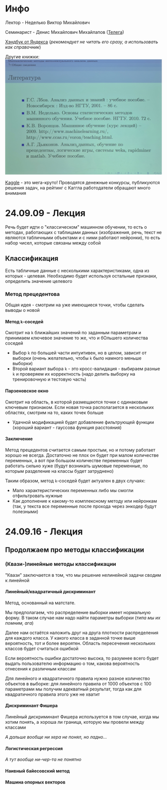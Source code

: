 # Инфо
Лектор - Неделько Виктор Михайлович

Семинарист - Денис Михайлович Михайлапов ([Телега](https://t.me/d_mihailapov))

[Хэндбук от Яндекса](https://education.yandex.ru/handbook/ml) (*рекомендует не читать его сразу, а использовать как справочник*)

Другие книжки:
![](./lec/24-09-09%20-%20books.JPG)

[Kaggle](kaggle.com) - это мега-круто! Проводятся денежные конкурсы, публикуются решения задач, на рейтинг с Каггла работодатели обращают много внимания

# 24.09.09 - Лекция
Речь будет идти о "классическом" машинном обучении, то есть о методах, работающих с таблицами данных (изображения, речь, текст не являются табличными объектами и с ними работают нейронки), то есть набор чисел, которые связаны между собой

## Классификация
Есть табличные данные с несколькими характеристиками, одна из которых - целевая. Необходимо будет используя остальные признаки, определить значение целевого

### Метод прецедентова
Общая идея - смотрим на уже имеющиеся точки, чтобы сделать выводы о новой

#### Метод `k`-соседей
Смотрит на `k` ближайших значений по заданным параметрам и принимаем ключевое значение то же, что и бОльшего количества соседей
- Выбор `k` по большей части интуитивен, но в целом, зависит от выборки (очень желательно, чтобы `k` было намного меньше выборки)
- Второй вариант выбора `k` - это кросс-валидация - выбираем разные `k` и проверяем их корректность (надо делить выборку на тренировочную и тестовую часть)

#### Парзеновское окно
Смотрит на область, в которой размещаются точки с одинаковым ключевым признаком. Если новая точка располагается в нескольких областях, смотрим на то, каких точек больше
- Удачной модификацией будет добавление фильтрующей функции (хороший вариант - гауссова функция расстояния)

#### Заключение
Метод прецедентов считается самым простым, но и потому работает хорошо не всегда. Достаточно не плох он будет при малом количестве переменных, а вот при большом количестве переменных будет работать сильно хуже (будут возникать шумовые переменные, по которым разделение на классы будет затруднено)

Таким образом, метод `k`-соседей будет актуален в двух случаях:
- Мало характеристических переменных либо мы смогли отфильтровать нужные
- Как дополнение к какому-то комплексному методу или нейронкам (так, у текста все переменные после прохода через энкодер будут полезными)

# 24.09.16 - Лекция
## Продолжаем про методы классификации
### (Квази-)линейные методы классификации
"Квази" заключается в том, что мы решение нелинейной задачи сводим к линейной

#### Линейный/квадратичный дискриминант
Метод, основанный на матстате.

Мы предполагаем, что распределение выборки имеет нормальную форму. В таком случае нам надо найти параметры выборки (*типа мы их помним, ага*)

Далее нам остаётся наложить друг на друга плотности распределения для каждого класса. У какого класса в заданной точке выше вероятность, тот и более вероятен. Область пересечения нескольких классов будет считаться ошибкой

Если вероятность ошибки достаточно высока, то разумнее всего будет выдать пользователю информацию о том, какова вероятность отнесения к различным классам

Для линейного и квадратичного правила нужно разное количество объектов в выборке: для линейного правила от 1000 объектов с 100 параметрами мы получим адекватный результат, тогда как для квадратичного правила этого уже не хватит

#### Дискриминант Фишера
Линейный дискриминант Фишера используется в том случае, когда мы хотим понять, а хороша ли граница, которую мы провели между классами

*А дальше вообще ни хера не понял, но ладно...*

#### Логистическая регрессия
*А тут вообще ни-чер-та не понятно*

#### Наивный байесовский метод

#### Машина опорных векторов
